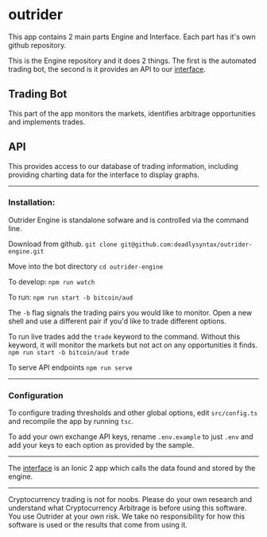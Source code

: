 # outrider
This app contains 2 main parts Engine and Interface. Each part has it's own github repository.

This is the Engine repository and it does 2 things. The first is the automated trading bot, the second is it provides an API to our [interface](https://github.com/deadlysyntax/outrider-interface).

## Trading Bot
This part of the app monitors the markets, identifies arbitrage opportunities and implements trades.

## API
This provides access to our database of trading information, including providing charting data for the interface to display graphs.
***
### Installation:
Outrider Engine is standalone sofware and is controlled via the command line.

Download from github.
`git clone git@github.com:deadlysyntax/outrider-engine.git`

Move into the bot directory
`cd outrider-engine`

To develop:
`npm run watch`

To run:
`npm run start -b bitcoin/aud`

The `-b` flag signals the trading pairs you would like to monitor. Open a new shell and use a different pair if you'd like to trade different options.

To run live trades add the `trade` keyword to the command. Without this keyword, it will monitor the markets but not act on any opportunities it finds.
`npm run start -b bitcoin/aud trade`

To serve API endpoints
`npm run serve`

***
### Configuration
To configure trading thresholds and other global options, edit `src/config.ts` and recompile the app by running `tsc`.

To add your own exchange API keys, rename `.env.example` to just `.env` and add your keys to each option as provided by the sample.

***
The [interface](https://github.com/deadlysyntax/outrider-interface) is an Ionic 2 app which calls the data found and stored by the engine.

***
Cryptocurrency trading is not for noobs. Please do your own research and understand what Cryptocurrency Arbitrage is before using this software. You use Outrider at your own risk. We take no responsibility for how this software is used or the results that come from using it.
